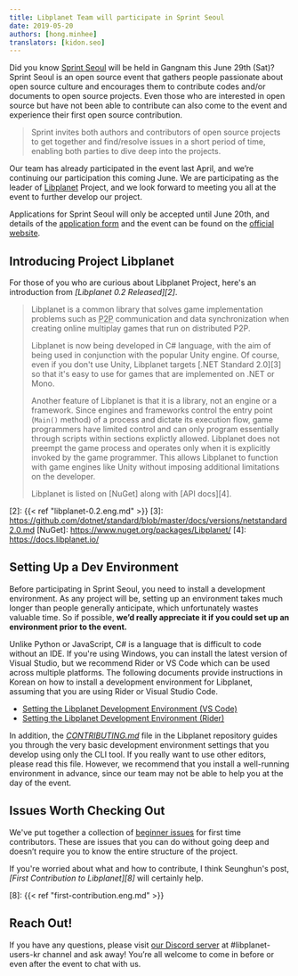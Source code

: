 ```yaml
---
title: Libplanet Team will participate in Sprint Seoul
date: 2019-05-20
authors: [hong.minhee]
translators: [kidon.seo]
---
```


Did you know [Sprint Seoul][1] will be held in Gangnam this June 29th (Sat)? 
Sprint Seoul is an open source event that gathers people passionate about open source culture and encourages them to contribute codes and/or documents to open source projects. 
Even those who are interested in open source but have not been able to contribute can also come to the event and experience their first open source contribution.

> Sprint invites both authors and contributors of open source projects to get together and find/resolve issues in a short period of time,
> enabling both parties to dive deep into the projects.

Our team has already participated in the event last April, and we’re continuing our participation this coming June. We are participating as the leader of [Libplanet] Project, and we look forward to meeting you all at the event to further develop our project.

Applications for Sprint Seoul will only be accepted until June 20th, and details of the [application form] and the event can be found on the [official website][1].

[1]: https://sprintseoul.org/
[Libplanet]: https://libplanet.io/
[application form]: https://forms.gle/DHjbhgpWz9QgzpFo8


Introducing Project Libplanet 
-----------------------

For those of you who are curious about Libplanet Project, here's an introduction from <cite>[Libplanet 0.2 Released][2]</cite>.

>Libplanet is a common library that solves game implementation problems such as
><abbr title="Peer-to-Peer">P2P</abbr> communication and data synchronization
>when creating online multiplay games that run on distributed P2P.
>
>Libplanet is now being developed in C# language,
>with the aim of being used in conjunction with the popular Unity engine.
>Of course, even if you don't use Unity,
>Libplanet targets [.NET Standard 2.0][3] so that it's easy to use for
>games that are implemented on .NET or Mono.
>
>Another feature of Libplanet is that it is a library,
>not an engine or a framework.
>Since engines and frameworks control the entry point (`Main()` method) of
>a process and dictate its execution flow, game programmers have limited control 
>and can only program essentially through scripts within sections explictly allowed.
>Libplanet does not preempt the game process and operates only when it is
>explicitly invoked by the game programmer.
>This allows Libplanet to function with game engines like Unity without imposing
>additional limitations on the developer.
>
>Libplanet is listed on [NuGet] along with [API docs][4].

[2]: {{< ref "libplanet-0.2.eng.md" >}}
[3]: https://github.com/dotnet/standard/blob/master/docs/versions/netstandard2.0.md
[NuGet]: https://www.nuget.org/packages/Libplanet/
[4]: https://docs.libplanet.io/


Setting Up a Dev Environment 
---------

Before participating in Sprint Seoul, you need to install a development environment. As any project will be, setting up an environment takes much longer than people generally anticipate, which unfortunately wastes valuable time. So if possible, **we’d really appreciate it if you could set up an environment prior to the event.** 

Unlike Python or JavaScript, C# is a language that is difficult to code without an IDE. If you're using Windows, you can install the latest version of Visual Studio, but we recommend Rider or VS Code which can be used across multiple platforms. The following documents provide instructions in Korean on how to install a development environment for Libplanet, assuming that you are using Rider or Visual Studio Code.

- [Setting the Libplanet Development Environment (VS Code)][5]
- [Setting the Libplanet Development Environment (Rider)][6]

In addition, the *[CONTRIBUTING.md]* file in the Libplanet repository guides you through the very basic development environment settings that you develop using only the CLI tool. If you really want to use other editors, please read this file. However, we recommend that you install a well-running environment in advance, since our team may not be able to help you at the day of the event.

[5]: https://gist.github.com/dahlia/5333634f62509293cd46c0e4ba65b2f5
[6]: https://gist.github.com/dahlia/08f6e659e2266e941ad026f591c30c9a
[CONTRIBUTING.md]: https://github.com/planetarium/libplanet/blob/master/CONTRIBUTING.md


Issues Worth Checking Out
----------------

We've put together a collection of [beginner issues][7] for first time contributors. These are issues that you can do without going deep and doesn’t require you to know the entire structure of the project.

If you're worried about what and how to contribute, I think Seunghun's post, <cite>[First Contribution to Libplanet][8]</cite> will certainly help.

[7]: https://github.com/planetarium/libplanet/issues?q=is%3Aissue+is%3Aopen+label%3A%22good+first+issue%22
[8]: {{< ref "first-contribution.eng.md" >}}


Reach Out!
--------------

If you have any questions, please visit [our Discord server] at #libplanet-users-kr channel and ask away! You’re all welcome to come in before or even after the event to chat with us.

[our Discord server]: https://discord.gg/wUgwkYW
